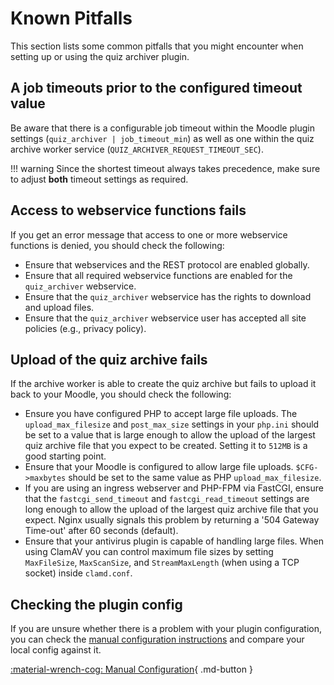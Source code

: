 # Known Pitfalls

This section lists some common pitfalls that you might encounter when setting
up or using the quiz archiver plugin.


## A job timeouts prior to the configured timeout value

Be aware that there is a configurable job timeout within the Moodle plugin
settings (`quiz_archiver | job_timeout_min`) as well as one within the quiz
archive worker service (`QUIZ_ARCHIVER_REQUEST_TIMEOUT_SEC`).

!!! warning
    Since the shortest timeout always takes precedence, make sure to adjust
    **both** timeout settings as required.


## Access to webservice functions fails

If you get an error message that access to one or more webservice functions is
denied, you should check the following:

- Ensure that webservices and the REST protocol are enabled globally.
- Ensure that all required webservice functions are enabled for the
  `quiz_archiver` webservice.
- Ensure that the `quiz_archiver` webservice has the rights to download and
  upload files.
- Ensure that the `quiz_archiver` webservice user has accepted all site policies
  (e.g., privacy policy).


## Upload of the quiz archive fails

If the archive worker is able to create the quiz archive but fails to upload it
back to your Moodle, you should check the following:

- Ensure you have configured PHP to accept large file uploads. The
  `upload_max_filesize` and `post_max_size` settings in your `php.ini` should be
  set to a value that is large enough to allow the upload of the largest quiz
  archive file that you expect to be created. Setting it to `512MB` is a good
  starting point.
- Ensure that your Moodle is configured to allow large file uploads.
  `$CFG->maxbytes` should be set to the same value as PHP `upload_max_filesize`.
- If you are using an ingress webserver and PHP-FPM via FastCGI, ensure that the
  `fastcgi_send_timeout` and `fastcgi_read_timeout` settings are long enough to
  allow the upload of the largest quiz archive file that you expect.
  Nginx usually signals this problem by returning a '504 Gateway Time-out'
  after 60 seconds (default).
- Ensure that your antivirus plugin is capable of handling large files. When
  using ClamAV you can control maximum file sizes by setting `MaxFileSize`,
  `MaxScanSize`, and `StreamMaxLength` (when using a TCP socket) inside
  `clamd.conf`.

## Checking the plugin config

If you are unsure whether there is a problem with your plugin configuration, you
can check the [manual configuration instructions](/configuration/initialconfig/manual)
and compare your local config against it.

[:material-wrench-cog: Manual Configuration](/configuration/initialconfig/automatic){ .md-button }
